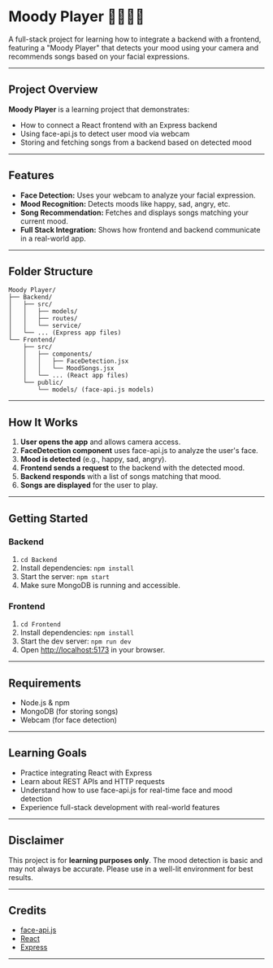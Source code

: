 # Moody Player 🎵😃😢😡

A full-stack project for learning how to integrate a backend with a frontend, featuring a "Moody Player" that detects your mood using your camera and recommends songs based on your facial expressions.

---

## Project Overview

**Moody Player** is a learning project that demonstrates:
- How to connect a React frontend with an Express backend
- Using face-api.js to detect user mood via webcam
- Storing and fetching songs from a backend based on detected mood

---

## Features

- **Face Detection:** Uses your webcam to analyze your facial expression.
- **Mood Recognition:** Detects moods like happy, sad, angry, etc.
- **Song Recommendation:** Fetches and displays songs matching your current mood.
- **Full Stack Integration:** Shows how frontend and backend communicate in a real-world app.

---

## Folder Structure

```
Moody Player/
├── Backend/
│   ├── src/
│   │   ├── models/
│   │   ├── routes/
│   │   └── service/
│   └── ... (Express app files)
└── Frontend/
    ├── src/
    │   ├── components/
    │   │   ├── FaceDetection.jsx
    │   │   └── MoodSongs.jsx
    │   └── ... (React app files)
    └── public/
        └── models/ (face-api.js models)
```

---

## How It Works

1. **User opens the app** and allows camera access.
2. **FaceDetection component** uses face-api.js to analyze the user's face.
3. **Mood is detected** (e.g., happy, sad, angry).
4. **Frontend sends a request** to the backend with the detected mood.
5. **Backend responds** with a list of songs matching that mood.
6. **Songs are displayed** for the user to play.

---

## Getting Started

### Backend

1. `cd Backend`
2. Install dependencies: `npm install`
3. Start the server: `npm start`
4. Make sure MongoDB is running and accessible.

### Frontend

1. `cd Frontend`
2. Install dependencies: `npm install`
3. Start the dev server: `npm run dev`
4. Open [http://localhost:5173](http://localhost:5173) in your browser.

---

## Requirements

- Node.js & npm
- MongoDB (for storing songs)
- Webcam (for face detection)

---

## Learning Goals

- Practice integrating React with Express
- Learn about REST APIs and HTTP requests
- Understand how to use face-api.js for real-time face and mood detection
- Experience full-stack development with real-world features

---

## Disclaimer

This project is for **learning purposes only**. The mood detection is basic and may not always be accurate. Please use in a well-lit environment for best results.

---

## Credits

- [face-api.js](https://github.com/justadudewhohacks/face-api.js)
- [React](https://react.dev/)
- [Express](https://expressjs.com/)

---
